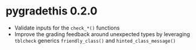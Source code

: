 # pygradethis 0.2.0

* Validate inputs for the `check_*()` functions
* Improve the grading feedback around unexpected types by leveraging `tblcheck` generics `friendly_class()` and `hinted_class_message()`

